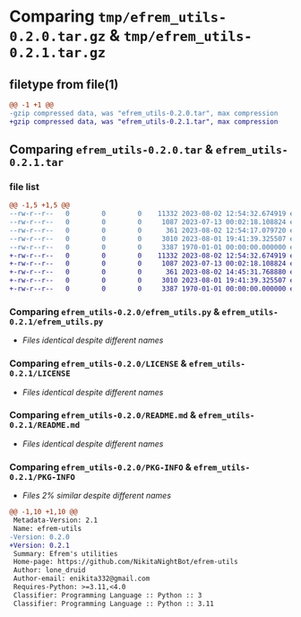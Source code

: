 # Comparing `tmp/efrem_utils-0.2.0.tar.gz` & `tmp/efrem_utils-0.2.1.tar.gz`

## filetype from file(1)

```diff
@@ -1 +1 @@
-gzip compressed data, was "efrem_utils-0.2.0.tar", max compression
+gzip compressed data, was "efrem_utils-0.2.1.tar", max compression
```

## Comparing `efrem_utils-0.2.0.tar` & `efrem_utils-0.2.1.tar`

### file list

```diff
@@ -1,5 +1,5 @@
--rw-r--r--   0        0        0    11332 2023-08-02 12:54:32.674919 efrem_utils-0.2.0/efrem_utils.py
--rw-r--r--   0        0        0     1087 2023-07-13 00:02:18.108824 efrem_utils-0.2.0/LICENSE
--rw-r--r--   0        0        0      361 2023-08-02 12:54:17.079720 efrem_utils-0.2.0/pyproject.toml
--rw-r--r--   0        0        0     3010 2023-08-01 19:41:39.325507 efrem_utils-0.2.0/README.md
--rw-r--r--   0        0        0     3387 1970-01-01 00:00:00.000000 efrem_utils-0.2.0/PKG-INFO
+-rw-r--r--   0        0        0    11332 2023-08-02 12:54:32.674919 efrem_utils-0.2.1/efrem_utils.py
+-rw-r--r--   0        0        0     1087 2023-07-13 00:02:18.108824 efrem_utils-0.2.1/LICENSE
+-rw-r--r--   0        0        0      361 2023-08-02 14:45:31.768880 efrem_utils-0.2.1/pyproject.toml
+-rw-r--r--   0        0        0     3010 2023-08-01 19:41:39.325507 efrem_utils-0.2.1/README.md
+-rw-r--r--   0        0        0     3387 1970-01-01 00:00:00.000000 efrem_utils-0.2.1/PKG-INFO
```

### Comparing `efrem_utils-0.2.0/efrem_utils.py` & `efrem_utils-0.2.1/efrem_utils.py`

 * *Files identical despite different names*

### Comparing `efrem_utils-0.2.0/LICENSE` & `efrem_utils-0.2.1/LICENSE`

 * *Files identical despite different names*

### Comparing `efrem_utils-0.2.0/README.md` & `efrem_utils-0.2.1/README.md`

 * *Files identical despite different names*

### Comparing `efrem_utils-0.2.0/PKG-INFO` & `efrem_utils-0.2.1/PKG-INFO`

 * *Files 2% similar despite different names*

```diff
@@ -1,10 +1,10 @@
 Metadata-Version: 2.1
 Name: efrem-utils
-Version: 0.2.0
+Version: 0.2.1
 Summary: Efrem's utilities
 Home-page: https://github.com/NikitaNightBot/efrem-utils
 Author: lone_druid
 Author-email: enikita332@gmail.com
 Requires-Python: >=3.11,<4.0
 Classifier: Programming Language :: Python :: 3
 Classifier: Programming Language :: Python :: 3.11
```

